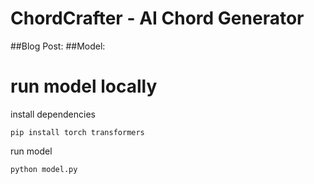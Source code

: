 # ChordCrafter - AI Chord Generator
##Blog Post: 
##Model:
# run model locally
install dependencies
```
pip install torch transformers 
```
run model
```
python model.py
```
